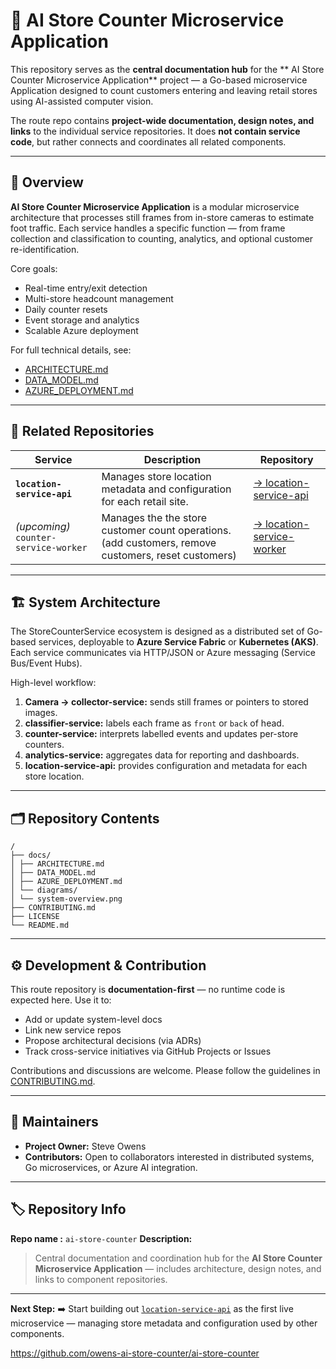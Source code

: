 # 🧭 AI Store Counter Microservice Application

This repository serves as the **central documentation hub** for the ** AI Store Counter Microservice Application** project — a Go-based microservice Application designed to count customers entering and leaving retail stores using AI-assisted computer vision.

The route repo contains **project-wide documentation, design notes, and links** to the individual service repositories.
It does **not contain service code**, but rather connects and coordinates all related components.

---

## 📘 Overview

**AI Store Counter Microservice Application** is a modular microservice architecture that processes still frames from in-store cameras to estimate foot traffic.
Each service handles a specific function — from frame collection and classification to counting, analytics, and optional customer re-identification.

Core goals:
- Real-time entry/exit detection
- Multi-store headcount management
- Daily counter resets
- Event storage and analytics
- Scalable Azure deployment

For full technical details, see:
- [ARCHITECTURE.md](./docs/ARCHITECTURE.md)
- [DATA_MODEL.md](./docs/DATA_MODEL.md)
- [AZURE_DEPLOYMENT.md](./docs/AZURE_DEPLOYMENT.md)

---

## 🧩 Related Repositories

| Service                               | Description                                                                                         | Repository                                                                                     |
| ------------------------------------- | --------------------------------------------------------------------------------------------------- | ---------------------------------------------------------------------------------------------- |
| **`location-service-api`**            | Manages store location metadata and configuration for each retail site.                             | [→ location-service-api](https://github.com/owens-ai-store-counter/location-service-api)       |
| *(upcoming)* `counter-service-worker` | Manages the the store customer count operations. (add customers, remove customers, reset customers) | [→ location-service-worker](https://github.com/owens-ai-store-counter/location-service-worker) |

---

## 🏗️ System Architecture

The StoreCounterService ecosystem is designed as a distributed set of Go-based services, deployable to **Azure Service Fabric** or **Kubernetes (AKS)**.
Each service communicates via HTTP/JSON or Azure messaging (Service Bus/Event Hubs).

High-level workflow:
1. **Camera → collector-service:** sends still frames or pointers to stored images.
2. **classifier-service:** labels each frame as `front` or `back` of head.
3. **counter-service:** interprets labelled events and updates per-store counters.
4. **analytics-service:** aggregates data for reporting and dashboards.
5. **location-service-api:** provides configuration and metadata for each store location.

---

## 🗂️ Repository Contents

``` folder Structure
/
├── docs/
│ ├── ARCHITECTURE.md
│ ├── DATA_MODEL.md
│ ├── AZURE_DEPLOYMENT.md
│ └── diagrams/
│ └── system-overview.png
├── CONTRIBUTING.md
├── LICENSE
└── README.md
```


---

## ⚙️ Development & Contribution

This route repository is **documentation-first** — no runtime code is expected here.
Use it to:
- Add or update system-level docs
- Link new service repos
- Propose architectural decisions (via ADRs)
- Track cross-service initiatives via GitHub Projects or Issues

Contributions and discussions are welcome. Please follow the guidelines in [CONTRIBUTING.md](./CONTRIBUTING.md).

---

## 👥 Maintainers

- **Project Owner:** Steve Owens
- **Contributors:** Open to collaborators interested in distributed systems, Go microservices, or Azure AI integration.

---

## 🏷️ Repository Info

**Repo name :** `ai-store-counter`
**Description:**
> Central documentation and coordination hub for the **AI Store Counter Microservice Application** — includes architecture, design notes, and links to component repositories.

---

**Next Step:**
➡️ Start building out [`location-service-api`](https://github.com/owens-ai-store-counter/location-service-api) as the first live microservice — managing store metadata and configuration used by other components.

https://github.com/owens-ai-store-counter/ai-store-counter